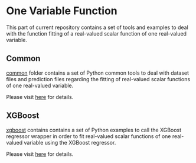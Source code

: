 # One Variable Function
This part of current repository contains a set of tools and examples to deal with the function fitting of a real-valued scalar function of one real-valued variable.

## Common
[common](./common) folder contains a set of Python common tools to deal with dataset files and prediction files regarding the fitting of real-valued scalar functions of one real-valued variable.

Please visit [here](https://computationalmindset.com/en/machine-learning/common-tools-for-function-fitting.html) for details.

## XGBoost
[xgboost](./xgboost) contains contains a set of Python examples to call the XGBoost regressor wrapper in order to fit real-valued scalar functions of one real-valued variable using the XGBoost regressor.

Please visit [here](https://computationalmindset.com/en/machine-learning/fitting-with-configurable-xgboost.html) for details.
